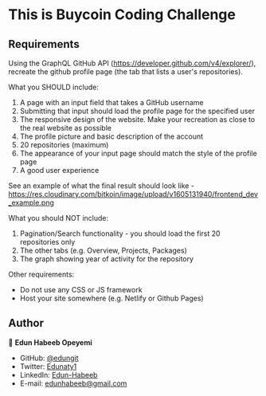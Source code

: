 # This is Buycoin Coding Challenge

## Requirements

Using the GraphQL GitHub API (https://developer.github.com/v4/explorer/), recreate the github profile page (the tab that lists a user's repositories). 

What you SHOULD include:
1. A page with an input field that takes a GitHub username
2. Submitting that input should load the profile page for the specified user
3. The responsive design of the website. Make your recreation as close to the real website as possible
4. The profile picture and basic description of the account
5. 20 repositories (maximum)
6. The appearance of your input page should match the style of the profile page
7. A good user experience

See an example of what the final result should look like - https://res.cloudinary.com/bitkoin/image/upload/v1605131940/frontend_dev_example.png

What you should NOT include:
1. Pagination/Search functionality - you should load the first 20 repositories only
2. The other tabs (e.g. Overview, Projects, Packages)
3. The graph showing year of activity for the repository

Other requirements:
- Do not use any CSS or JS framework
- Host your site somewhere (e.g. Netlify or Github Pages)

## Author

👤 **Edun Habeeb Opeyemi**
- GitHub: [@edungit](https://github.com/edungit)
- Twitter: [Edunaty1](https://twitter.com/Edunaty1)
- LinkedIn: [Edun-Habeeb](https://www.linkedin.com/in/edun-habeeb-635680131/)
- E-mail: [edunhabeeb@gmail.com](edunhabeeb@gmail.com)

